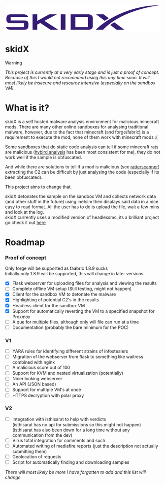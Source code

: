 ![](images/purple_text_logo_NB.png)
# skidX
> [!WARNING]
> *This project is currently at a very early stage and is just a proof of concept. Because of this I would not recommend using this any time soon. It will most likely be insecure and resource intensive (especially on the sandbox VM).* <br/>
# What is it? 
skidX is a self hosted malware analysis environment for malicious minecraft mods. There are many other online sandboxes for analysing traditional malware, however, due to the fact that minecraft (and forge/fabric) is a requirement to execute the mod, none of them work with minecraft mods :( <br/>

Some sandboxes that do static code analysis can tell if some minecraft rats are malicious ([hybird analysis](https://www.hybrid-analysis.com/) has been most consistent for me), they do not work well if the sample is obfuscated.

And while there are solutions to tell if a mod is malicious (see [ratterscanner](https://ratterscanner.com)) extracting the C2 can be difficult by just analysing the code (especially if its been obfuscated). <br/>

This project aims to change that. <br/>

skidX detonates the sample on the sandbox VM and collects network data (and other stuff in the future) using inetsim then displays said data in a nice easy to read format. All the user has to do is upload the file, wait a few mins and look at the log. <br/>
skidX currently uses a modified version of headlessmc, its a brilliant project go check it out [here](https://github.com/3arthqu4ke/headlessmc) <br/>

# Roadmap
### Proof of concept
Only forge will be supported as faabric 1.8.9 sucks<br/>
Initially only 1.8.9 will be supported, this will change in later versions<br/>
- [x] Flask webserver for uploading files for analysis and viewing the results <br/> 
- [ ] Complete offline VM setup (Still testing, might not happen)<br/> 
- [x] Client for the sandbox VM to detonate the malware <br/>
- [x] Highlighting of potential C2's in the results <br/>
- [x] Headless client for the sandbox VM <br/>
- [x] Support for automatically reverting the VM to a specified snapshot for Proxmox <br/>
- [ ] A que for multiple files, although only will file can run at a time <br/>
- [ ] Documentation (probably the bare minimum for the POC) <br/>
### V1 
- [ ] YARA rules for identifying different strains of infostealers <br/>
- [ ] Migration of the webserver from flask to something like waitress combined with nginx <br/>
- [ ] A malicious score out of 100 <br/>
- [ ] Support for KVM and nested virtualization (potentially) <br/>
- [ ] Nicer looking webserver <br/>
- [ ] An API (JSON based) <br/>
- [ ] Support for multiple VM's at once<br/>
- [ ] HTTPS decryption with polar proxy <br/>
### V2 
- [ ] Integration with isthisarat to help with verdicts <br/>
(isthisarat has no api for submissions so this might not happen) <br/>
(isthisarat has also been down for a long time without any communication from the dev) <br/>
- [ ] Virus total integration for comments and such <br/>
- [ ] Automated writing of mediafire reports (just the description not actually submitting them) <br/>
- [ ] Geolocation of requests <br/>
- [ ] Script for automatically finding and downloading samples <br/>

*There will most likely be more I have forgotten to add and this list will change*
